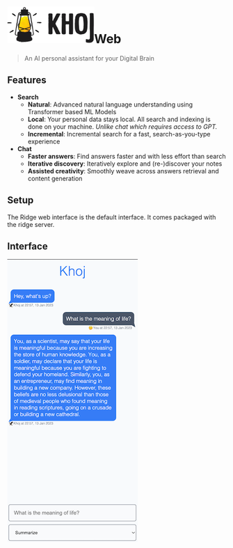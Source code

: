 <h1><img src="./assets/ridge-logo-sideways.svg" width="200" alt="Ridge Logo">Web</h1>

> An AI personal assistant for your Digital Brain

## Features
- **Search**
  - **Natural**: Advanced natural language understanding using Transformer based ML Models
  - **Local**: Your personal data stays local. All search and indexing is done on your machine. *Unlike chat which requires access to GPT.*
  - **Incremental**: Incremental search for a fast, search-as-you-type experience
- **Chat**
  - **Faster answers**: Find answers faster and with less effort than search
  - **Iterative discovery**: Iteratively explore and (re-)discover your notes
  - **Assisted creativity**: Smoothly weave across answers retrieval and content generation

## Setup
The Ridge web interface is the default interface. It comes packaged with the ridge server.

## Interface
![](./assets/ridge_chat_web_interface.png?)
